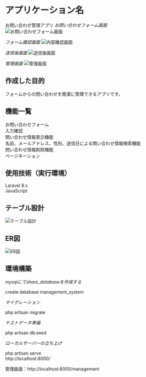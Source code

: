 # アプリケーション名
お問い合わせ管理アプリ
*お問い合わせフォーム画面*
![お問い合わせフォーム画面](https://user-images.githubusercontent.com/119908511/224460382-d15c542c-2347-4859-aaf9-c947af832be5.png)


*フォーム確認画面*
![内容確認画面](https://user-images.githubusercontent.com/119908511/224460388-2eb79b26-1ab1-4cba-8a80-16cda4f4d3f1.png)


*送信後画面*
![送信後画面](https://user-images.githubusercontent.com/119908511/224460391-8dda20f7-5d3a-42dc-9e5b-0fb73cb9f610.png)


*管理画面*
![管理画面](https://user-images.githubusercontent.com/119908511/224460393-905da7e8-d21f-4a61-aaf4-1936d6f97da8.png)


## 作成した目的
フォームからの問い合わせを簡潔に管理できるアプリです。

## 機能一覧
お問い合わせフォーム  
入力確認  
問い合わせ情報表示機能  
名前、メールアドレス、性別、送信日による問い合わせ情報検索機能  
問い合わせ情報削除機能  
ページネーション  

## 使用技術（実行環境）
Laravel 8.x  
JavaScript  

## テーブル設計
![テーブル設計](https://user-images.githubusercontent.com/119908511/224460398-87c5cfc9-61a9-46c3-a16f-adf8472b8a76.png)


## ER図
![ER図](https://user-images.githubusercontent.com/119908511/224460401-f0515983-e5cb-4101-ad4e-18fe74427a19.png)


## 環境構築
*mysqlにてshare_databaseを作成する*

create database management_system  

*マイグレーション*

php artisan migrate  

*テストデータ準備*

php artisan db:seed  

*ローカルサーバーの立ち上げ*  

php artisan serve  
http://localhost:8000/   

管理画面：http://localhost:8000/management
